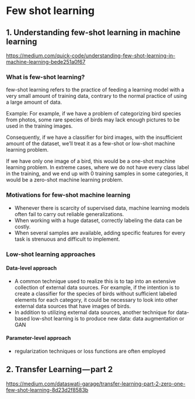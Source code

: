 # Few shot learning

## 1. Understanding few-shot learning in machine learning
https://medium.com/quick-code/understanding-few-shot-learning-in-machine-learning-bede251a0f67

### What is few-shot learning?
few-shot learning refers to the practice of feeding a learning model with a very small amount of training data, 
contrary to the normal practice of using a large amount of data.

Example:
For example, if we have a problem of categorizing bird species from photos, 
some rare species of birds may lack enough pictures to be used in the training images.

Consequently, if we have a classifier for bird images, with the insufficient amount of the dataset, 
we’ll treat it as a few-shot or low-shot machine learning problem.

If we have only one image of a bird, this would be a one-shot machine learning problem. 
In extreme cases, where we do not have every class label in the training, and we end up with 0 training samples in some categories, 
it would be a zero-shot machine learning problem.

### Motivations for few-shot machine learning

* Whenever there is scarcity of supervised data, machine learning models often fail to carry out reliable generalizations.
* When working with a huge dataset, correctly labeling the data can be costly.
* When several samples are available, adding specific features for every task is strenuous and difficult to implement.

### Low-shot learning approaches
####  Data-level approach
- A common technique used to realize this is to tap into an extensive collection of external data sources. 
For example, if the intention is to create a classifier for the species of birds without sufficient labeled elements for each category, 
it could be necessary to look into other external data sources that have images of birds.
- In addition to utilizing external data sources, another technique for data-based low-shot learning is to produce new data: data augmentation or GAN

#### Parameter-level approach
* regularization techniques or loss functions are often employed

## 2. Transfer Learning — part 2
https://medium.com/dataswati-garage/transfer-learning-part-2-zero-one-few-shot-learning-8d23d2f8583b
